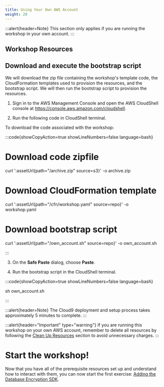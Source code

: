 ```yaml
---
title: Using Your Own AWS Account
weight: 20
---
```


:::alert{header=Note}
This section only applies if you are running the workshop in your own account.
:::

## Workshop Resources

## Download and execute the bootstrap script

We will download the zip file containing the workshop's template code, the CloudFormation templates used to provision the resources, and the bootstrap script. We will then run the bootstrap script to provision the resources.

1. Sign in to the AWS Management Console and open the AWS CloudShell console at https://console.aws.amazon.com/cloudshell.

2. Run the following code in CloudShell terminal.

To download the code associated with the workshop:

:::code{showCopyAction=true showLineNumbers=false language=bash}

# Download code zipfile
curl ':assetUrl{path="/archive.zip" source=s3}' -o archive.zip
# Download CloudFormation template
curl ':assetUrl{path="/cfn/workshop.yaml" source=repo}' -o workshop.yaml
# Download bootstrap script
curl ':assetUrl{path="/own_account.sh" source=repo}' -o own_account.sh

:::

3. On the **Safe Paste** dialog, choose **Paste**.

4. Run the bootstrap script in the CloudShell terminal.

:::code{showCopyAction=true showLineNumbers=false language=bash}

sh own_account.sh

:::

:::alert{header=Note}
The Cloud9 deployment and setup process takes approximately 5 minutes to complete.
:::


:::alert{header="Important" type="warning"}
If you are running this workshop on your own AWS account, remember to delete all resources by following the [Clean Up Resources](../../clean-up-and-closing.en.md) section to avoid unnecessary charges.
:::


# Start the workshop!

Now that you have all of the prerequisite resources set up
and understand how to interact with them,
you can now start the first exercise:
[Adding the Database Encryption SDK](../../exercise-1.en.md).
